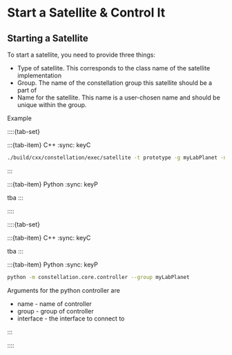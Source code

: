 # Start a Satellite & Control It

## Starting a Satellite

To start a satellite, you need to provide three things:

- Type of satellite. This corresponds to the class name of the satellite implementation
- Group. The name of the constellation group this satellite should be a part of
- Name for the satellite. This name is a user-chosen name and should be unique within the group.

Example

::::{tab-set}

:::{tab-item} C++
:sync: keyC

```sh
./build/cxx/constellation/exec/satellite -t prototype -g myLabPlanet -n TheFirstSatellite
```

:::

:::{tab-item} Python
:sync: keyP

tba
:::

::::

::::{tab-set}

:::{tab-item} C++
:sync: keyC

tba
:::

:::{tab-item} Python
:sync: keyP

```sh
python -m constellation.core.controller --group myLabPlanet
```

Arguments for the python controller are

- name -  name of controller
- group -  group of controller
- interface - the interface to connect to

:::

::::
